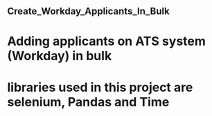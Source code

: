 ## Create_Workday_Applicants_In_Bulk
# Adding applicants on ATS system (Workday) in bulk 



# libraries used in this project are selenium, Pandas and Time
